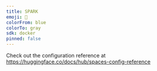 ```yaml
---
title: SPARK
emoji: 🚗
colorFrom: blue
colorTo: gray
sdk: docker
pinned: false
---
```


Check out the configuration reference at https://huggingface.co/docs/hub/spaces-config-reference
